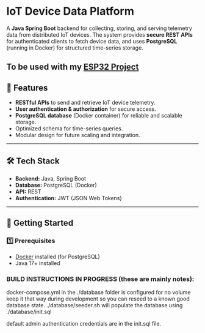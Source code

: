 # IoT Device Data Platform

A **Java Spring Boot** backend for collecting, storing, and serving telemetry data from distributed IoT devices.
The system provides **secure REST APIs** for authenticated clients to fetch device data, and uses **PostgreSQL** (running in Docker) for structured time-series storage.

To be used with my [ESP32 Project](https://github.com/Francois-Coleongco/ESP32-PIR-Monitor)
---

## 📌 Features

- **RESTful APIs** to send and retrieve IoT device telemetry.
- **User authentication & authorization** for secure access.
- **PostgreSQL database** (Docker container) for reliable and scalable storage.
- Optimized schema for time-series queries.
- Modular design for future scaling and integration.

---

## 🛠 Tech Stack

- **Backend:** Java, Spring Boot  
- **Database:** PostgreSQL (Docker)  
- **API:** REST  
- **Authentication:** JWT (JSON Web Tokens)  

---

## 🚀 Getting Started

### 1️⃣ Prerequisites
- [Docker](https://www.docker.com/) installed (for PostgreSQL)  
- Java 17+ installed  


### BUILD INSTRUCTIONS IN PROGRESS (these are mainly notes):

docker-compose.yml in the ./database folder is configured for no volume keep it that way during development so you can reseed to a known good database state. ./database/seeder.sh will populate the database using ./database/init.sql

default admin authentication credentials are in the init.sql file.
